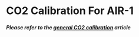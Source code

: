 # CO2 Calibration For AIR-1

##### Please refer to the [general CO2 calibration](https://wiki.apolloautomation.cloud/books/general/page/co2-calibration) article